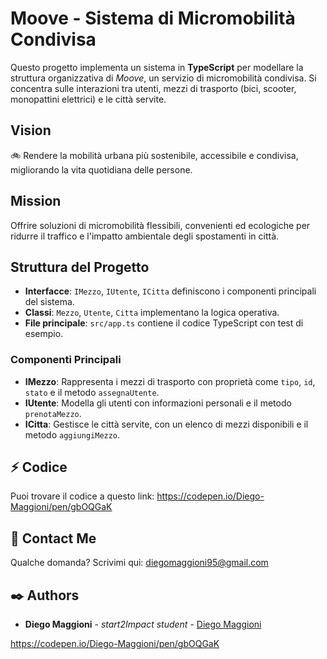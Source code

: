 # Moove - Sistema di Micromobilità Condivisa

Questo progetto implementa un sistema in **TypeScript** per modellare la struttura organizzativa di *Moove*, un servizio di micromobilità condivisa. Si concentra sulle interazioni tra utenti, mezzi di trasporto (bici, scooter, monopattini elettrici) e le città servite.

## Vision
🚲 Rendere la mobilità urbana più sostenibile, accessibile e condivisa, migliorando la vita quotidiana delle persone.

## Mission
Offrire soluzioni di micromobilità flessibili, convenienti ed ecologiche per ridurre il traffico e l'impatto ambientale degli spostamenti in città.

## Struttura del Progetto
- **Interfacce**: `IMezzo`, `IUtente`, `ICitta` definiscono i componenti principali del sistema.
- **Classi**: `Mezzo`, `Utente`, `Citta` implementano la logica operativa.
- **File principale**: `src/app.ts` contiene il codice TypeScript con test di esempio.

### Componenti Principali
- **IMezzo**: Rappresenta i mezzi di trasporto con proprietà come `tipo`, `id`, `stato` e il metodo `assegnaUtente`.
- **IUtente**: Modella gli utenti con informazioni personali e il metodo `prenotaMezzo`.
- **ICitta**: Gestisce le città servite, con un elenco di mezzi disponibili e il metodo `aggiungiMezzo`.

## :zap:  Codice
Puoi trovare il codice a questo link:
https://codepen.io/Diego-Maggioni/pen/gbOQGaK

## :e-mail: Contact Me
Qualche domanda? Scrivimi qui: diegomaggioni95@gmail.com


## :black_nib: Authors

* **Diego Maggioni** - *start2Impact student* - [Diego Maggioni](https://github.com/Diegom-95)

https://codepen.io/Diego-Maggioni/pen/gbOQGaK